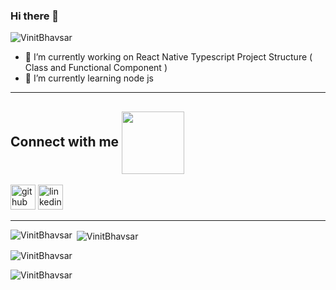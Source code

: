 ### Hi there 👋

<!--
**VinitBhavsar/VinitBhavsar** is a ✨ _special_ ✨ repository because its `README.md` (this file) appears on your GitHub profile.

Here are some ideas to get you started:

- 👯 I’m looking to collaborate on ...
- 🤔 I’m looking for help with ...
- 💬 Ask me about ...
- 😄 Pronouns: ...
- ⚡ Fun fact: ...
-->

<p align="left"> <img src="https://komarev.com/ghpvc/?username=VinitBhavsar&label=Profile%20views&color=0e75b6&style=flat" alt="VinitBhavsar" /> </p>

- 🔭 I’m currently working on React Native Typescript Project Structure ( Class and Functional Component )
- 🌱 I’m currently learning node js

<hr>

<h2> Connect with me <img src='https://raw.githubusercontent.com/ShahriarShafin/ShahriarShafin/main/Assets/handshake.gif' width="100px" align="center"> </h2>

[<img src='https://cdn.jsdelivr.net/npm/simple-icons@3.0.1/icons/github.svg' alt='github' height='40'>](https://github.com/VinitBhavsar)  [<img src='https://cdn.jsdelivr.net/npm/simple-icons@3.0.1/icons/linkedin.svg' alt='linkedin' height='40'>](https://www.linkedin.com/in/vinit-bhavsar-713a67153/)
<hr>

<p><img align="left" src="https://github-readme-stats.vercel.app/api/top-langs?username=VinitBhavsar&show_icons=true&theme=dracula&hide_border=true&locale=en&layout=compact" alt="VinitBhavsar" /></p>

<p>&nbsp;<img align="center" src="https://github-readme-stats.vercel.app/api?username=VinitBhavsar&show_icons=true&locale=en" alt="VinitBhavsar" /></p>

<p><img align="center" src="https://github-readme-streak-stats.herokuapp.com/?user=VinitBhavsar&" alt="VinitBhavsar" /></p>
<p><img align="center" src="https://activity-graph.herokuapp.com/graph?username=VinitBhavsar&theme=rogue" alt="VinitBhavsar"/></p>
